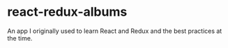 # react-redux-albums
An app I originally used to learn React and Redux and the best practices at the time.
